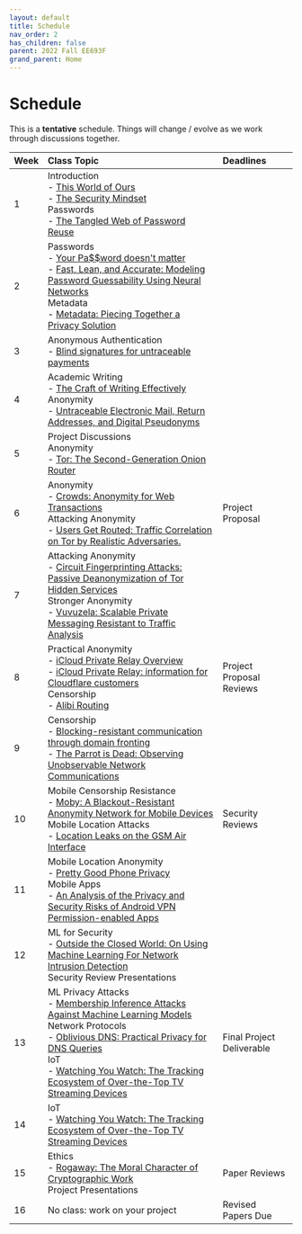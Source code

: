 ```yaml
---
layout: default
title: Schedule
nav_order: 2
has_children: false
parent: 2022 Fall EE693F
grand_parent: Home
---
```


# Schedule 

This is a **tentative** schedule. Things will change / evolve as we work through discussions together.

| Week       | Class Topic | Deadlines |
|:-----------|:------------------------------------------------------|:------------------|
| 1 | Introduction<br>- [This World of Ours](papers/mickens.pdf)<br>- [The Security Mindset](https://www.schneier.com/blog/archives/2008/03/the_security_mi_1.html)<br>Passwords<br>- [The Tangled Web of Password Reuse](papers/tangled-web.pdf) | |
| 2 | Passwords<br>- [Your Pa$$word doesn't matter](https://techcommunity.microsoft.com/t5/microsoft-entra-azure-ad-blog/your-pa-word-doesn-t-matter/ba-p/731984)<br>- [Fast, Lean, and Accurate: Modeling Password Guessability Using Neural Networks](papers/neural-passwords.pdf)<br>Metadata<br>- [Metadata: Piecing Together a Privacy Solution](papers/metadata.pdf) | |
| 3 | Anonymous Authentication<br>- [Blind signatures for untraceable payments](papers/blindsignatures.pdf) | |
| 4 | Academic Writing<br>- [The Craft of Writing Effectively](https://youtu.be/vtIzMaLkCaM)<br>Anonymity<br>- [Untraceable Electronic Mail, Return Addresses, and Digital Pseudonyms](papers/chaum-mix.pdf) | |
| 5 | Project Discussions<br> Anonymity<br>- [Tor: The Second-Generation Onion Router](papers/tor.pdf) | |
| 6 | Anonymity<br>- [Crowds: Anonymity for Web Transactions](papers/crowds.pdf)<br>Attacking Anonymity<br>- [Users Get Routed: Traffic Correlation on Tor by Realistic Adversaries.](papers/usersrouted-ccs13.pdf) |  Project Proposal   |
| 7 | Attacking Anonymity<br>- [Circuit Fingerprinting Attacks: Passive Deanonymization of Tor Hidden Services](papers/circuit-fingerprinting.pdf)<br>Stronger Anonymity<br>- [Vuvuzela: Scalable Private Messaging Resistant to Traffic Analysis](papers/vuvuzela.pdf) |     |
| 8 | Practical Anonymity<br>- [iCloud Private Relay Overview](papers/apple_pr.pdf)<br>- [iCloud Private Relay: information for Cloudflare customers](https://blog.cloudflare.com/icloud-private-relay/)<br>Censorship<br>- [Alibi Routing](papers/alibi-routing.pdf) | Project Proposal Reviews |
| 9 | Censorship<br>- [Blocking-resistant communication through domain fronting](papers/domain-fronting.pdf)<br>- [The Parrot is Dead: Observing Unobservable Network Communications](papers/parrot.pdf) |     |
| 10 | Mobile Censorship Resistance<br>- [Moby: A Blackout-Resistant Anonymity Network for Mobile Devices](papers/moby.pdf)<br>Mobile Location Attacks<br>- [Location Leaks on the GSM Air Interface](papers/location_leaks_gsm.pdf) |  Security Reviews   |
| 11 | Mobile Location Anonymity<br>- [Pretty Good Phone Privacy](papers/pgpp.pdf)<br>Mobile Apps<br>- [An Analysis of the Privacy and Security Risks of Android VPN Permission-enabled Apps](papers/vpn-app-risks.pdf) | |
| 12 | ML for Security<br>- [Outside the Closed World: On Using Machine Learning For Network Intrusion Detection](papers/ML-for-IDS.pdf)<br>Security Review Presentations | |
| 13 | ML Privacy Attacks<br>- [Membership Inference Attacks Against Machine Learning Models](papers/membership.pdf)<br>Network Protocols<br>- [Oblivious DNS: Practical Privacy for DNS Queries](papers/odns.pdf)<br>IoT<br>- [Watching You Watch: The Tracking Ecosystem of Over-the-Top TV Streaming Devices](papers/watching.pdf) | Final Project Deliverable |
| 14 | IoT<br>- [Watching You Watch: The Tracking Ecosystem of Over-the-Top TV Streaming Devices](papers/watching.pdf) |  |
| 15 | Ethics<br>- [Rogaway: The Moral Character of Cryptographic Work](papers/rogaway.pdf)<br>Project Presentations | Paper Reviews |
| 16 | No class: work on your project | Revised Papers Due |



<!--  -->
<!-- |  10/5/2022 | Stronger Anonymity<br>- [The Dining Cryptographers Problem: Unconditional Sender and Recipient Untraceability](papers/dining-cryptographers.pdf) |     | -->
